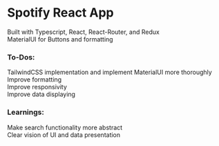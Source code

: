 # Spotify React App
Built with Typescript, React, React-Router, and Redux\
MaterialUI for Buttons and formatting


### To-Dos:
TailwindCSS implementation and implement MaterialUI more thoroughly\
Improve formatting\
Improve responsivity\
Improve data displaying



### Learnings:
Make search functionality more abstract\
Clear vision of UI and data presentation
